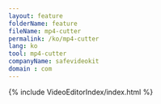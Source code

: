 ```yaml
---
layout: feature
folderName: feature
fileName: mp4-cutter
permalink: /ko/mp4-cutter
lang: ko
tool: mp4-cutter
companyName: safevideokit
domain : com
---
```


{% include VideoEditorIndex/index.html %}

   